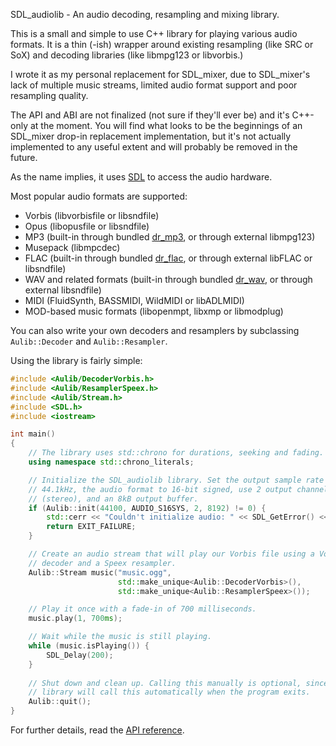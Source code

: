 SDL_audiolib - An audio decoding, resampling and mixing library.

This is a small and simple to use C++ library for playing various audio 
formats. It is a thin (-ish) wrapper around existing resampling (like SRC or 
SoX) and decoding libraries (like libmpg123 or libvorbis.)

I wrote it as my personal replacement for SDL_mixer, due to SDL_mixer's lack 
of multiple music streams, limited audio format support and poor resampling 
quality.

The API and ABI are not finalized (not sure if they'll ever be) and it's 
C++-only at the moment. You will find what looks to be the beginnings of an 
SDL_mixer drop-in replacement implementation, but it's not actually 
implemented to any useful extent and will probably be removed in the future.

As the name implies, it uses [SDL](http://www.libsdl.org) to access the audio 
hardware.

Most popular audio formats are supported:

  * Vorbis (libvorbisfile or libsndfile)
  * Opus (libopusfile or libsndfile)
  * MP3 (built-in through bundled
    [dr_mp3](https://github.com/mackron/dr_libs), or through external
    libmpg123)
  * Musepack (libmpcdec)
  * FLAC (built-in through bundled
    [dr_flac](https://mackron.github.io/dr_flac), or through external
    libFLAC or libsndfile)
  * WAV and related formats (built-in through bundled
    [dr_wav](https://mackron.github.io/dr_wav), or through external
    libsndfile)
  * MIDI (FluidSynth, BASSMIDI, WildMIDI or libADLMIDI)
  * MOD-based music formats (libopenmpt, libxmp or libmodplug)

You can also write your own decoders and resamplers by subclassing 
`Aulib::Decoder` and `Aulib::Resampler`.

Using the library is fairly simple:

```c++
#include <Aulib/DecoderVorbis.h>
#include <Aulib/ResamplerSpeex.h>
#include <Aulib/Stream.h>
#include <SDL.h>
#include <iostream>

int main()
{
    // The library uses std::chrono for durations, seeking and fading.
    using namespace std::chrono_literals;

    // Initialize the SDL_audiolib library. Set the output sample rate to
    // 44.1kHz, the audio format to 16-bit signed, use 2 output channels
    // (stereo), and an 8kB output buffer.
    if (Aulib::init(44100, AUDIO_S16SYS, 2, 8192) != 0) {
        std::cerr << "Couldn't initialize audio: " << SDL_GetError() << '\n';
        return EXIT_FAILURE;
    }

    // Create an audio stream that will play our Vorbis file using a Vorbis
    // decoder and a Speex resampler.
    Aulib::Stream music("music.ogg",
                        std::make_unique<Aulib::DecoderVorbis>(),
                        std::make_unique<Aulib::ResamplerSpeex>());

    // Play it once with a fade-in of 700 milliseconds.
    music.play(1, 700ms);

    // Wait while the music is still playing.
    while (music.isPlaying()) {
        SDL_Delay(200);
    }
    
    // Shut down and clean up. Calling this manually is optional, since the
    // library will call this automatically when the program exits.
    Aulib::quit();
}
```

For further details, read the 
[API reference](http://realnc.github.io/SDL_audiolib).
